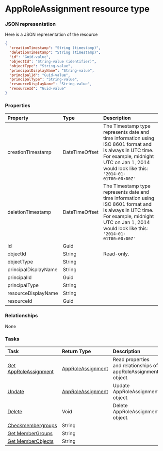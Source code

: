 # AppRoleAssignment resource type



### JSON representation

Here is a JSON representation of the resource

<!-- {
  "blockType": "resource",
  "optionalProperties": [

  ],
  "@odata.type": "microsoft.graph.approleassignment"
}-->

```json
{
  "creationTimestamp": "String (timestamp)",
  "deletionTimestamp": "String (timestamp)",
  "id": "Guid-value",
  "objectId": "String-value (identifier)",
  "objectType": "String-value",
  "principalDisplayName": "String-value",
  "principalId": "Guid-value",
  "principalType": "String-value",
  "resourceDisplayName": "String-value",
  "resourceId": "Guid-value"
}

```
### Properties
| Property	   | Type	|Description|
|:---------------|:--------|:----------|
|creationTimestamp|DateTimeOffset|The Timestamp type represents date and time information using ISO 8601 format and is always in UTC time. For example, midnight UTC on Jan 1, 2014 would look like this: `'2014-01-01T00:00:00Z'`|
|deletionTimestamp|DateTimeOffset|The Timestamp type represents date and time information using ISO 8601 format and is always in UTC time. For example, midnight UTC on Jan 1, 2014 would look like this: `'2014-01-01T00:00:00Z'`|
|id|Guid||
|objectId|String| Read-only.|
|objectType|String||
|principalDisplayName|String||
|principalId|Guid||
|principalType|String||
|resourceDisplayName|String||
|resourceId|Guid||

### Relationships
None


### Tasks

| Task		   | Return Type	|Description|
|:---------------|:--------|:----------|
|[Get AppRoleAssignment](../api/approleassignment_get.md) | [AppRoleAssignment](approleassignment.md) |Read properties and relationships of appRoleAssignment object.|
|[Update](../api/approleassignment_update.md) | [AppRoleAssignment](approleassignment.md)	|Update AppRoleAssignment object. |
|[Delete](../api/approleassignment_delete.md) | Void	|Delete AppRoleAssignment object. |
|[Checkmembergroups](../api/approleassignment_checkmembergroups.md)|String||
|[Get MemberGroups](../api/approleassignment_getmembergroups.md)|String||
|[Get MemberObjects](../api/approleassignment_getmemberobjects.md)|String||

<!-- uuid: 8c4dd139-fdc8-4d99-a6f1-d63d63e979a3
2015-10-19 09:02:11 UTC -->
<!-- {
  "type": "#page.annotation",
  "description": "AppRoleAssignment resource",
  "keywords": "",
  "section": "documentation",
  "tocPath": ""
}-->